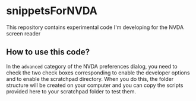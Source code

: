 # snippetsForNVDA
This repository contains experimental code I'm developing for the NVDA screen reader

## How to use this code?
In the `advanced` category of the NVDA preferences dialog, you need to check
the two check boxes corresponding to  enable the developer options and to enable
the scratchpad directory.
When you do this, the folder structure will be created on your computer and you
can copy the scripts provided here to your scratchpad folder to test them.
